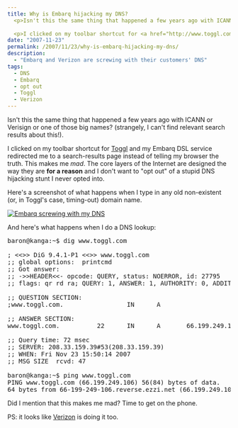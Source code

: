 ```yaml
---
title: Why is Embarq hijacking my DNS?
  <p>Isn't this the same thing that happened a few years ago with ICANN or Verisign or one of those big names?  (strangely, I can't find relevant search results about this!).</p>
  
  <p>I clicked on my toolbar shortcut for <a href="http://www.toggl.com/">Toggl</a> and my Embarq DSL service redirected me to a search-results page instead of telling my browser the truth.  This makes me <em>mad</em>.  The core layers of the Internet are designed the way they are <strong>for a reason</strong> and I don't want to "opt out" of a stupid DNS hijacking stunt I never opted into.</p>
date: "2007-11-23"
permalink: /2007/11/23/why-is-embarq-hijacking-my-dns/
description:
  - "Embarq and Verizon are screwing with their customers' DNS"
tags:
  - DNS
  - Embarq
  - opt out
  - Toggl
  - Verizon
---
```

<p>Isn't this the same thing that happened a few years ago with ICANN or Verisign or one of those big names?  (strangely, I can't find relevant search results about this!).</p>

<p>I clicked on my toolbar shortcut for <a href="http://www.toggl.com/">Toggl</a> and my Embarq DSL service redirected me to a search-results page instead of telling my browser the truth.  This makes me <em>mad</em>.  The core layers of the Internet are designed the way they are <strong>for a reason</strong> and I don't want to "opt out" of a stupid DNS hijacking stunt I never opted into.</p>

<p>Here's a screenshot of what happens when I type in any old non-existent (or, in Toggl's case, timing-out) domain name.</p>

<p><a href='http://www.xaprb.com/blog/wp-content/uploads/2007/11/embarq-sysbench.png' title='Embarq screwing with my DNS'><img src='http://www.xaprb.com/blog/wp-content/uploads/2007/11/embarq-sysbench.thumbnail.png' alt='Embarq screwing with my DNS' /></a></p>

<p>And here's what happens when I do a DNS lookup:</p>

<pre>baron@kanga:~$ dig www.toggl.com

; &lt;&lt;&gt;&gt; DiG 9.4.1-P1 &lt;&lt;&gt;&gt; www.toggl.com
;; global options:  printcmd
;; Got answer:
;; -&gt;&gt;HEADER&lt;&lt;- opcode: QUERY, status: NOERROR, id: 27795
;; flags: qr rd ra; QUERY: 1, ANSWER: 1, AUTHORITY: 0, ADDITIONAL: 0

;; QUESTION SECTION:
;www.toggl.com.                 IN      A

;; ANSWER SECTION:
www.toggl.com.          22      IN      A       66.199.249.106

;; Query time: 72 msec
;; SERVER: 208.33.159.39#53(208.33.159.39)
;; WHEN: Fri Nov 23 15:50:14 2007
;; MSG SIZE  rcvd: 47

baron@kanga:~$ ping www.toggl.com
PING www.toggl.com (66.199.249.106) 56(84) bytes of data.
64 bytes from 66-199-249-106.reverse.ezzi.net (66.199.249.106): icmp_seq=1 ttl=53 time=79.2 ms</pre>

<p>Did I mention that this makes me mad?  Time to get on the phone.</p>

<p>PS: it looks like <a href="http://www.consumeraffairs.com/news04/2007/11/verizon_search.html">Verizon</a> is doing it too.</p>
